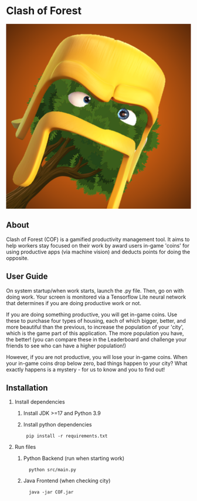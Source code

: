 # Clash of Forest
![](assets/cof.png)

## About
Clash of Forest (COF) is a gamified productivity management tool. It aims to help workers stay focused on their work by award users in-game 'coins' for using productive apps (via machine vision) and deducts points for doing the opposite.

## User Guide
On system startup/when work starts, launch the <insert backend>.py file. Then, go on with doing work. Your screen is monitored via a Tensorflow Lite neural network that determines if you are doing productive work or not. 

If you are doing something productive, you will get in-game coins. Use these to purchase four types of housing, each of which bigger, better, and more beautiful than the previous, to increase the population of your 'city', which is the game part of this application. The more population you have, the better! (you can compare these in the Leaderboard and challenge your friends to see who can have a higher population!)

However, if you are not productive, you will lose your in-game coins. When your in-game coins drop below zero, bad things happen to your city? What exactly happens is a mystery - for us to know and you to find out!

## Installation
1. Install dependencies
   1. Install JDK >=17 and Python 3.9
   2. Install python dependencies 

           pip install -r requirements.txt

2. Run files
   1. Python Backend (run when starting work)
   
            python src/main.py

   2. Java Frontend (when checking city)

            java -jar COF.jar